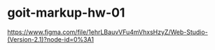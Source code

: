# goit-markup-hw-01

https://www.figma.com/file/1ehrLBauvVFu4mVhxsHzyZ/Web-Studio-(Version-2.1)?node-id=0%3A1
